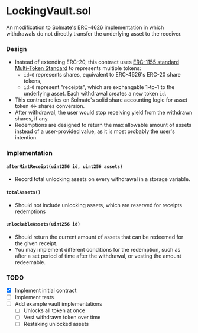 LockingVault.sol
================

An modification to [Solmate's](https://github.com/transmissions11/solmate/blob/main/src/mixins/ERC4626.sol)
[ERC-4626](https://eips.ethereum.org/EIPS/eip-4626) implementation in which withdrawals do not directly transfer the underlying asset to the receiver.


### Design

- Instead of extending ERC-20, this contract uses [ERC-1155 standard Multi-Token Standard](https://eips.ethereum.org/EIPS/eip-1155) to represents multiple tokens:
	- `id=0` represents shares, equivalent to ERC-4626's ERC-20 share tokens,
	- `id>0` represent "receipts", which are exchangable 1-to-1 to the underlying asset. Each withdrawal creates a new token `id`.
- This contract relies on Solmate's solid share accounting logic for asset token <=> shares conversion.
- After withdrawal, the user would stop receiving yield from the withdrawn shares, if any.
- Redemptions are designed to return the max allowable amount of assets instead of a user-provided value, as it is most probably the user's intention.

### Implementation

#### `afterMintReceipt(uint256 id, uint256 assets)` 
- Record total unlocking assets on every withdrawal in a storage variable.
 
#### `totalAssets()`
- Should not include unlocking assets, which are reserved for receipts redemptions

#### `unlockableAssets(uint256 id)`
- Should return the current amount of assets that can be redeemed for the given receipt.
- You may implement different conditions for the redemption, such as after a set period of time after the withdrawal, or vesting the amount redeemable.


### TODO

- [x] Implement initial contract
- [ ] Implement tests
- [ ] Add example vault implementations
  - [ ] Unlocks all token at once 
  - [ ] Vest withdrawn token over time
  - [ ] Restaking unlocked assets
